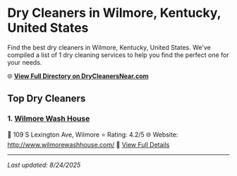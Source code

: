 # Dry Cleaners in Wilmore, Kentucky, United States

Find the best dry cleaners in Wilmore, Kentucky, United States. We've compiled a list of 1 dry cleaning services to help you find the perfect one for your needs.

🌐 **[View Full Directory on DryCleanersNear.com](https://drycleanersnear.com/city/US/Kentucky/Wilmore)**

## Top Dry Cleaners

### 1. [Wilmore Wash House](https://drycleanersnear.com/dryCleaner/688f207146b6614a95a961e0/wilmore-wash-house)
📍 109 S Lexington Ave, Wilmore
⭐ Rating: 4.2/5
🌐 Website: http://www.wilmorewashhouse.com/
🔗 [View Full Details](https://drycleanersnear.com/dryCleaner/688f207146b6614a95a961e0/wilmore-wash-house)


---

*Last updated: 8/24/2025*
